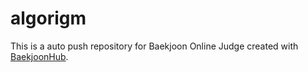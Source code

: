 # algorigm
This is a auto push repository for Baekjoon Online Judge created with [BaekjoonHub](https://github.com/BaekjoonHub/BaekjoonHub).
